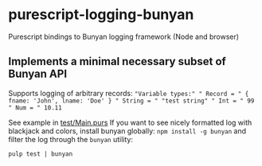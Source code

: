 # purescript-logging-bunyan
Purescript bindings to Bunyan logging framework (Node and browser)

## Implements a minimal necessary subset of Bunyan API

Supports logging of arbitrary records:
```"Variable types:" " Record = " { fname: 'John', lname: 'Doe' } " String = " "test string" " Int = " 99 " Num = " 10.11```

See example in [test/Main.purs](test/Main.purs)
If you want to see nicely formatted log with blackjack and colors, install
bunyan globally: `npm install -g bunyan` and filter the log through the `bunyan`
utility:

`pulp test | bunyan`

